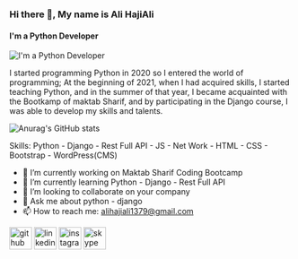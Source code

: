 ### Hi there 👋, My name is Ali HajiAli
#### I'm a Python Developer
![I'm a Python Developer](https://drive.google.com/uc?export=download&id=1TAmmPTMJi1ESeuZ4UP2CCBSS8FjSACgb)

I started programming Python in 2020 so I entered the world of programming; At the beginning of 2021, when I had acquired skills, I started teaching Python, and in the summer of that year, I became acquainted with the Bootkamp of maktab Sharif, and by participating in the Django course, I was able to develop my skills and talents.


![Anurag's GitHub stats](https://github-readme-stats.vercel.app/api?username=alihajiali&theme=moltack&show_icons=true)

Skills: Python - Django - Rest Full API - JS - Net Work - HTML - CSS - Bootstrap - WordPress(CMS)

- 🔭 I’m currently working on  Maktab Sharif Coding Bootcamp 
- 🌱 I’m currently learning Python - Django - Rest Full API 
- 👯 I’m looking to collaborate on your company 
- 💬 Ask me about python - django 
- 📫 How to reach me: alihajiali1379@gmail.com 


[<img src='https://cdn.jsdelivr.net/npm/simple-icons@3.0.1/icons/github.svg' alt='github' height='40'>](https://github.com/alihajiali)  [<img src='https://cdn.jsdelivr.net/npm/simple-icons@3.0.1/icons/linkedin.svg' alt='linkedin' height='40'>](https://www.linkedin.com/in/https://www.linkedin.com/in/%D8%B9%D9%84%DB%8C-%D8%AD%D8%A7%D8%AC%DB%8C-%D8%B9%D9%84%DB%8C-54529b21b//)  [<img src='https://cdn.jsdelivr.net/npm/simple-icons@3.0.1/icons/instagram.svg' alt='instagram' height='40'>](https://www.instagram.com/https://www.instagram.com/pythonanytime//)  [<img src='https://cdn.jsdelivr.net/npm/simple-icons@3.0.1/icons/skype.svg' alt='skype' height='40'>](https://join.skype.com/invite/n1CT9POC68Uo)  
